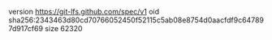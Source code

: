 version https://git-lfs.github.com/spec/v1
oid sha256:2343463d80cd70766052450f52115c5ab08e8754d0aacfdf9c647897d917cf69
size 62320
